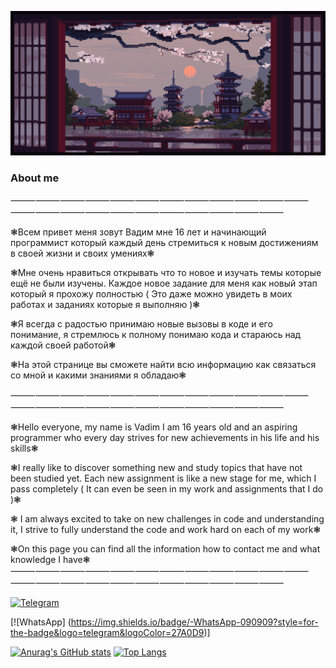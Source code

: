 ![Header](https://github.com/Stervar/Stervar/blob/main/assets/f53336607ee8c6478f25d2665d7d5c3b.gif) 

### About me                                                    
⸻⸻⸻⸻⸻⸻⸻⸻⸻⸻⸻⸻⸻⸻⸻⸻⸻⸻⸻⸻⸻⸻⸻
 
 ❃Всем привет меня зовут Вадим мне 16 лет и начинающий программист который каждый день стремиться к новым достижениям в своей жизни и своих умениях❃

 ❃Мне очень нравиться открывать что то новое и изучать темы которые ещё не были изучены. Каждое новое задание для меня как новый этап который я прохожу полностью ( Это даже можно увидеть в моих работах и заданиях которые я выполняю )❃

 ❃Я всегда с радостью принимаю новые вызовы в коде и его понимание, я стремлюсь к полному понимаю кода и стараюсь над каждой своей работой❃

 ❃На этой странице вы сможете найти всю информацию как связаться со мной и какими знаниями я обладаю❃

⸻⸻⸻⸻⸻⸻⸻⸻⸻⸻⸻⸻⸻⸻⸻⸻⸻⸻⸻⸻⸻⸻⸻

 ❃Hello everyone, my name is Vadim I am 16 years old and an aspiring programmer who every day strives for new achievements in his life and his skills❃

 ❃I really like to discover something new and study topics that have not been studied yet. Each new assignment is like a new stage for me, which I pass completely ( It can even be seen in my work and assignments that I do )❃ 

 ❃ I am always excited to take on new challenges in code and understanding it, I strive to fully understand the code and work hard on each of my work❃

 ❃On this page you can find all the information how to contact me and what knowledge I have❃
⸻⸻⸻⸻⸻⸻⸻⸻⸻⸻⸻⸻⸻⸻⸻⸻⸻⸻⸻⸻⸻⸻⸻


[![Telegram](https://img.shields.io/badge/-Telegram-090909?style=for-the-badge&logo=telegram&logoColor=27A0D9)](https://t.me/IRISHCAR)

[![WhatsApp] (https://img.shields.io/badge/-WhatsApp-090909?style=for-the-badge&logo=telegram&logoColor=27A0D9)]



[![Anurag's GitHub stats](https://github-readme-stats.vercel.app/api?username=Stervar)](https://github.com/Stervar/Stervar/blob/main/README.md)
[![Top Langs](https://github-readme-stats.vercel.app/api/top-langs/?username=Stervar&layout=compact)](https://github.com/Stervar/Stervar/blob/main/README.md)